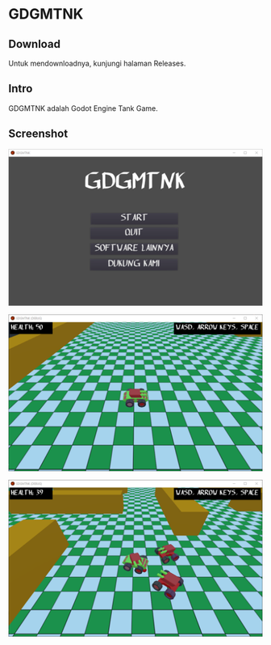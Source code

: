 # GDGMTNK

## Download

Untuk mendownloadnya, kunjungi halaman Releases.

## Intro

GDGMTNK adalah Godot Engine Tank Game.

## Screenshot

![ScreenShot](assets/GDGMTNK1.png?raw=true)

![ScreenShot](assets/GDGMTNK2.png?raw=true)

![ScreenShot](assets/GDGMTNK3.png?raw=true)
